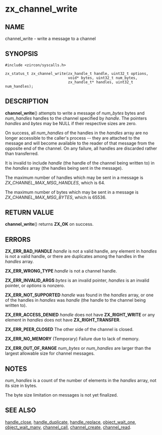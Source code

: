 # zx_channel_write

## NAME

channel_write - write a message to a channel

## SYNOPSIS

```
#include <zircon/syscalls.h>

zx_status_t zx_channel_write(zx_handle_t handle, uint32_t options,
                             void* bytes, uint32_t num_bytes,
                             zx_handle_t* handles, uint32_t num_handles);
```

## DESCRIPTION

**channel_write**() attempts to write a message of *num_bytes*
bytes and *num_handles* handles to the channel specified by
*handle*.  The pointers *handles* and *bytes* may be NULL if their
respective sizes are zero.

On success, all *num_handles* of the handles in the *handles* array
are no longer accessible to the caller's process -- they are attached
to the message and will become available to the reader of that message
from the opposite end of the channel.  On any failure, all handles
are discarded rather than transferred.

It is invalid to include *handle* (the handle of the channel being written
to) in the *handles* array (the handles being sent in the message).

The maximum number of handles which may be sent in a message is
*ZX_CHANNEL_MAX_MSG_HANDLES*, which is 64.

The maximum number of bytes which may be sent in a message is
*ZX_CHANNEL_MAX_MSG_BYTES*, which is 65536.


## RETURN VALUE

**channel_write**() returns **ZX_OK** on success.

## ERRORS

**ZX_ERR_BAD_HANDLE**  *handle* is not a valid handle, any element in
*handles* is not a valid handle, or there are duplicates among the handles
in the *handles* array.

**ZX_ERR_WRONG_TYPE**  *handle* is not a channel handle.

**ZX_ERR_INVALID_ARGS**  *bytes* is an invalid pointer, *handles*
is an invalid pointer, or *options* is nonzero.

**ZX_ERR_NOT_SUPPORTED**  *handle* was found in the *handles* array, or
one of the handles in *handles* was *handle* (the handle to the
channel being written to).

**ZX_ERR_ACCESS_DENIED**  *handle* does not have **ZX_RIGHT_WRITE** or
any element in *handles* does not have **ZX_RIGHT_TRANSFER**.

**ZX_ERR_PEER_CLOSED**  The other side of the channel is closed.

**ZX_ERR_NO_MEMORY**  (Temporary) Failure due to lack of memory.

**ZX_ERR_OUT_OF_RANGE**  *num_bytes* or *num_handles* are larger than the
largest allowable size for channel messages.

## NOTES

*num_handles* is a count of the number of elements in the *handles*
array, not its size in bytes.

The byte size limitation on messages is not yet finalized.

## SEE ALSO

[handle_close](handle_close.md),
[handle_duplicate](handle_duplicate.md),
[handle_replace](handle_replace.md),
[object_wait_one](object_wait_one.md),
[object_wait_many](object_wait_many.md),
[channel_call](channel_call.md),
[channel_create](channel_create.md),
[channel_read](channel_read.md).
